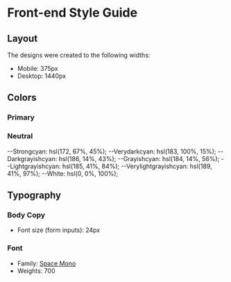 # Front-end Style Guide

## Layout

The designs were created to the following widths:

- Mobile: 375px
- Desktop: 1440px

## Colors

### Primary

### Neutral

--Strongcyan: hsl(172, 67%, 45%);
--Verydarkcyan: hsl(183, 100%, 15%);
--Darkgrayishcyan: hsl(186, 14%, 43%);
--Grayishcyan: hsl(184, 14%, 56%);
--Lightgrayishcyan: hsl(185, 41%, 84%);
--Verylightgrayishcyan: hsl(189, 41%, 97%);
--White: hsl(0, 0%, 100%);

## Typography

### Body Copy

- Font size (form inputs): 24px

### Font

- Family: [Space Mono](https://fonts.google.com/specimen/Space+Mono)
- Weights: 700
